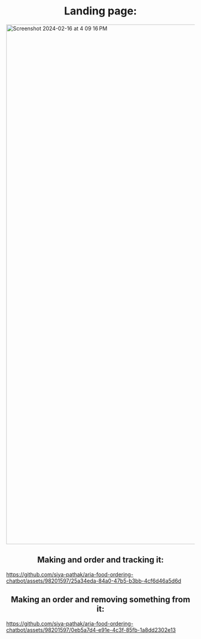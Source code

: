 <h1 align="center">Landing page:</h1>
<img width="1386" alt="Screenshot 2024-02-16 at 4 09 16 PM" src="https://github.com/siya-pathak/aria-food-ordering-chatbot/assets/98201597/b1f7de9b-58b4-4241-86c1-442b2f1f047e">

<h2 align="center">Making and order and tracking it:</h1>

https://github.com/siya-pathak/aria-food-ordering-chatbot/assets/98201597/25a34eda-84a0-47b5-b3bb-4cf6d46a5d6d



<h2 align="center">Making an order and removing something from it:</h1>


https://github.com/siya-pathak/aria-food-ordering-chatbot/assets/98201597/0eb5a7d4-e91e-4c3f-85fb-1a8dd2302e13

